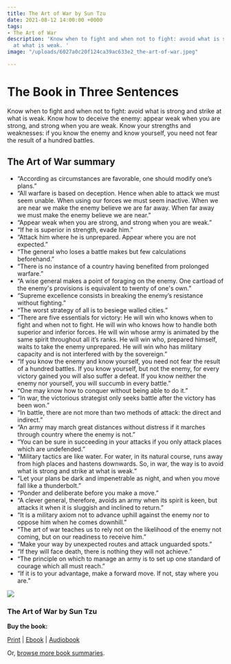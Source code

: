 ```yaml
---
title: The Art of War by Sun Tzu
date: 2021-08-12 14:00:00 +0000
tags:
- The Art of War
description: 'Know when to fight and when not to fight: avoid what is strong and strike
  at what is weak. '
image: "/uploads/6027a0c20f124ca39ac633e2_the-art-of-war.jpeg"

---
```

# The Book in Three Sentences

Know when to fight and when not to fight: avoid what is strong and strike at what is weak. Know how to deceive the enemy: appear weak when you are strong, and strong when you are weak. Know your strengths and weaknesses: if you know the enemy and know yourself, you need not fear the result of a hundred battles.

## The Art of War summary

* “According as circumstances are favorable, one should modify one’s plans.”
* “All warfare is based on deception. Hence when able to attack we must seem unable. When using our forces we must seem inactive. When we are near we make the enemy believe we are far away. When far away we must make the enemy believe we are near.”
* “Appear weak when you are strong, and strong when you are weak.”
* “If he is superior in strength, evade him.”
* “Attack him where he is unprepared. Appear where you are not expected.”
* “The general who loses a battle makes but few calculations beforehand.”
* “There is no instance of a country having benefited from prolonged warfare.”
* “A wise general makes a point of foraging on the enemy. One cartload of the enemy's provisions is equivalent to twenty of one's own.”
* “Supreme excellence consists in breaking the enemy’s resistance without fighting.”
* “The worst strategy of all is to besiege walled cities.”
* “There are five essentials for victory: He will win who knows when to fight and when not to fight. He will win who knows how to handle both superior and inferior forces. He will win whose army is animated by the same spirit throughout all it’s ranks. He will win who, prepared himself, waits to take the enemy unprepared. He will win who has military capacity and is not interfered with by the sovereign.”
* “If you know the enemy and know yourself, you need not fear the result of a hundred battles. If you know yourself, but not the enemy, for every victory gained you will also suffer a defeat. If you know neither the enemy nor yourself, you will succumb in every battle.”
* “One may know how to conquer without being able to do it.”
* “In war, the victorious strategist only seeks battle after the victory has been won.”
* “In battle, there are not more than two methods of attack: the direct and indirect.”
* “An army may march great distances without distress if it marches through country where the enemy is not.”
* “You can be sure in succeeding in your attacks if you only attack places which are undefended.”
* “Military tactics are like water. For water, in its natural course, runs away from high places and hastens downwards. So, in war, the way is to avoid what is strong and strike at what is weak.”
* “Let your plans be dark and impenetrable as night, and when you move fall like a thunderbolt.”
* “Ponder and deliberate before you make a move.”
* “A clever general, therefore, avoids an army when its spirit is keen, but attacks it when it is sluggish and inclined to return.”
* “It is a military axiom not to advance uphill against the enemy nor to oppose him when he comes downhill.”
* “The art of war teaches us to rely not on the likelihood of the enemy not coming, but on our readiness to receive him.”
* “Make your way by unexpected routes and attack unguarded spots.”
* “If they will face death, there is nothing they will not achieve.”
* “The principle on which to manage an army is to set up one standard of courage which all must reach.”
* “If it is to your advantage, make a forward move. If not, stay where you are.”

![](https://jamesclear.com/wp-content/uploads/2015/11/TheArtofWar-by-SunTzu.jpg)

### The Art of War by Sun Tzu

**Buy the book:**

[Print](https://jamesclear.com/book/the-art-of-war) | [Ebook](https://jamesclear.com/ebook/the-art-of-war) | [Audiobook](https://jamesclear.com/audiobook/the-art-of-war)

Or, [browse more book summaries](https://bakarimustafa.com/book-summaries).